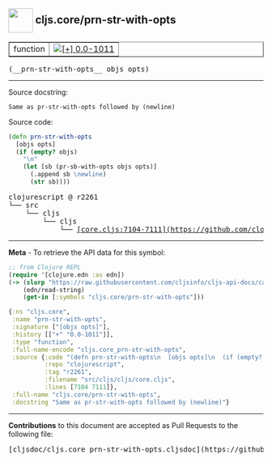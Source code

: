 ## <img width="48px" valign="middle" src="http://i.imgur.com/Hi20huC.png"> cljs.core/prn-str-with-opts

 <table border="1">
<tr>

<td>function</td>
<td><a href="https://github.com/cljsinfo/cljs-api-docs/tree/0.0-1011"><img valign="middle" alt="[+] 0.0-1011" src="https://img.shields.io/badge/+-0.0--1011-lightgrey.svg"></a> </td>
</tr>
</table>

 <samp>
(__prn-str-with-opts__ objs opts)<br>
</samp>

---




Source docstring:

```
Same as pr-str-with-opts followed by (newline)
```

Source code:

```clj
(defn prn-str-with-opts
  [objs opts]
  (if (empty? objs)
    "\n"
    (let [sb (pr-sb-with-opts objs opts)]
      (.append sb \newline)
      (str sb))))
```

 <pre>
clojurescript @ r2261
└── src
    └── cljs
        └── cljs
            └── <ins>[core.cljs:7104-7111](https://github.com/clojure/clojurescript/blob/r2261/src/cljs/cljs/core.cljs#L7104-L7111)</ins>
</pre>


---

__Meta__ - To retrieve the API data for this symbol:

```clj
;; from Clojure REPL
(require '[clojure.edn :as edn])
(-> (slurp "https://raw.githubusercontent.com/cljsinfo/cljs-api-docs/catalog/cljs-api.edn")
    (edn/read-string)
    (get-in [:symbols "cljs.core/prn-str-with-opts"]))
```

```clj
{:ns "cljs.core",
 :name "prn-str-with-opts",
 :signature ["[objs opts]"],
 :history [["+" "0.0-1011"]],
 :type "function",
 :full-name-encode "cljs.core_prn-str-with-opts",
 :source {:code "(defn prn-str-with-opts\n  [objs opts]\n  (if (empty? objs)\n    \"\\n\"\n    (let [sb (pr-sb-with-opts objs opts)]\n      (.append sb \\newline)\n      (str sb))))",
          :repo "clojurescript",
          :tag "r2261",
          :filename "src/cljs/cljs/core.cljs",
          :lines [7104 7111]},
 :full-name "cljs.core/prn-str-with-opts",
 :docstring "Same as pr-str-with-opts followed by (newline)"}

```

---

__Contributions__ to this document are accepted as Pull Requests to the following file:

 <pre>
[cljsdoc/cljs.core_prn-str-with-opts.cljsdoc](https://github.com/cljsinfo/cljs-api-docs/blob/master/cljsdoc/cljs.core_prn-str-with-opts.cljsdoc)
</pre>

